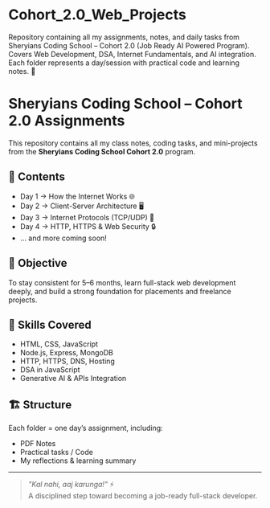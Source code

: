 # Cohort_2.0_Web_Projects
Repository containing all my assignments, notes, and daily tasks from Sheryians Coding School – Cohort 2.0 (Job Ready AI Powered Program). Covers Web Development, DSA, Internet Fundamentals, and AI integration. Each folder represents a day/session with practical code and learning notes. 🚀


# Sheryians Coding School – Cohort 2.0 Assignments

This repository contains all my class notes, coding tasks, and mini-projects from the **Sheryians Coding School Cohort 2.0** program.

## 📘 Contents
- Day 1 → How the Internet Works 🌐  
- Day 2 → Client-Server Architecture 🖥️  
- Day 3 → Internet Protocols (TCP/UDP) 📡  
- Day 4 → HTTP, HTTPS & Web Security 🔒  
- … and more coming soon!

## 🚀 Objective
To stay consistent for 5–6 months, learn full-stack web development deeply, and build a strong foundation for placements and freelance projects.

## 🧠 Skills Covered
- HTML, CSS, JavaScript  
- Node.js, Express, MongoDB  
- HTTP, HTTPS, DNS, Hosting  
- DSA in JavaScript  
- Generative AI & APIs Integration  

## 🏗️ Structure
Each folder = one day’s assignment, including:
- PDF Notes  
- Practical tasks / Code  
- My reflections & learning summary  

---

> _"Kal nahi, aaj karunga!"_ ⚡  
> A disciplined step toward becoming a job-ready full-stack developer.
